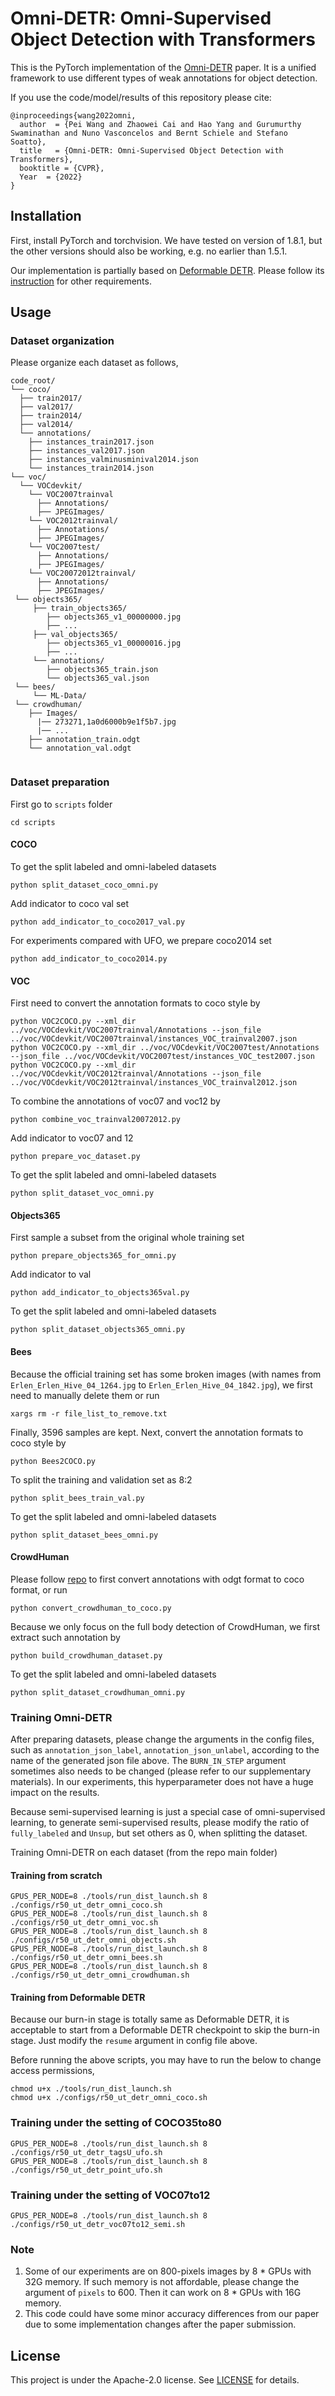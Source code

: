 # Omni-DETR: Omni-Supervised Object Detection with Transformers

This is the PyTorch implementation of the [Omni-DETR](https://assets.amazon.science/91/3c/ac87e7dd44789a62e03b2230e0ed/omni-detr-omni-supervised-object-detection-with-transformers.pdf) paper. It is a unified framework to use different types of weak annotations for object detection.

If you use the code/model/results of this repository please cite:
```
@inproceedings{wang2022omni,
  author  = {Pei Wang and Zhaowei Cai and Hao Yang and Gurumurthy Swaminathan and Nuno Vasconcelos and Bernt Schiele and Stefano Soatto},
  title   = {Omni-DETR: Omni-Supervised Object Detection with Transformers},
  booktitle = {CVPR},
  Year  = {2022}
}
```

## Installation

First, install PyTorch and torchvision. We have tested on version of 1.8.1, but the other versions should also be working, e.g. no earlier than 1.5.1.

Our implementation is partially based on [Deformable DETR](https://github.com/fundamentalvision/Deformable-DETR/). Please follow its [instruction](https://github.com/fundamentalvision/Deformable-DETR/blob/main/README.md) for other requirements.

## Usage

### Dataset organization

Please organize each dataset as follows,

```
code_root/
└── coco/
  ├── train2017/
  ├── val2017/
  ├── train2014/
  ├── val2014/
  └── annotations/
    ├── instances_train2017.json
    ├── instances_val2017.json
    ├── instances_valminusminival2014.json
    └── instances_train2014.json
└── voc/
  └── VOCdevkit/
    └── VOC2007trainval
      ├── Annotations/
      ├── JPEGImages/
    └── VOC2012trainval/
      ├── Annotations/
      ├── JPEGImages/
    └── VOC2007test/
      ├── Annotations/
      ├── JPEGImages/
    └── VOC20072012trainval/
      ├── Annotations/
      ├── JPEGImages/
 └── objects365/
     ├── train_objects365/
        ├── objects365_v1_00000000.jpg
        ├── ...
     ├── val_objects365/
        ├── objects365_v1_00000016.jpg
        ├── ...
     └── annotations/
        ├── objects365_train.json
        └── objects365_val.json
 └── bees/
     └── ML-Data/
 └── crowdhuman/
    ├── Images/
      |── 273271,1a0d6000b9e1f5b7.jpg
      |── ...
    ├── annotation_train.odgt
    └── annotation_val.odgt
      
```

### Dataset preparation
First go to ``scripts`` folder

```
cd scripts
```

#### COCO
To get the split labeled and omni-labeled datasets
```
python split_dataset_coco_omni.py
```
Add indicator to coco val set
```
python add_indicator_to_coco2017_val.py
```
For experiments compared with UFO, we prepare coco2014 set
```
python add_indicator_to_coco2014.py
```
#### VOC
First need to convert the annotation formats to coco style by
```
python VOC2COCO.py --xml_dir ../voc/VOCdevkit/VOC2007trainval/Annotations --json_file ../voc/VOCdevkit/VOC2007trainval/instances_VOC_trainval2007.json
python VOC2COCO.py --xml_dir ../voc/VOCdevkit/VOC2007test/Annotations --json_file ../voc/VOCdevkit/VOC2007test/instances_VOC_test2007.json
python VOC2COCO.py --xml_dir ../voc/VOCdevkit/VOC2012trainval/Annotations --json_file ../voc/VOCdevkit/VOC2012trainval/instances_VOC_trainval2012.json
```
To combine the annotations of voc07 and voc12 by
```
python combine_voc_trainval20072012.py
```
Add indicator to voc07 and 12
```
python prepare_voc_dataset.py
```
To get the split labeled and omni-labeled datasets
```
python split_dataset_voc_omni.py
```


#### Objects365
First sample a subset from the original whole training set
```
python prepare_objects365_for_omni.py
```
Add indicator to val
```
python add_indicator_to_objects365val.py
```
To get the split labeled and omni-labeled datasets
```
python split_dataset_objects365_omni.py
```

#### Bees
Because the official training set has some broken images (with names from ``Erlen_Erlen_Hive_04_1264.jpg`` to ``Erlen_Erlen_Hive_04_1842.jpg``), we first need to 
manually delete them or run
```
xargs rm -r file_list_to_remove.txt
```
Finally, 3596 samples are kept. Next, convert the annotation formats to coco style by
```
python Bees2COCO.py
```
To split the training and validation set as 8:2
```
python split_bees_train_val.py
```
To get the split labeled and omni-labeled datasets
```
python split_dataset_bees_omni.py
```

#### CrowdHuman
Please follow [repo](https://github.com/xingyizhou/CenterTrack/blob/master/readme/DATA.md) to first convert annotations with odgt format to coco format, or run
```
python convert_crowdhuman_to_coco.py
```
Because we only focus on the full body detection of CrowdHuman, we first extract such annotation by
```
python build_crowdhuman_dataset.py
```
To get the split labeled and omni-labeled datasets
```
python split_dataset_crowdhuman_omni.py
```

### Training Omni-DETR
After preparing datasets, please change the arguments in the config files, such as ``annotation_json_label``, ``annotation_json_unlabel``, according to the name of the generated json file above. The ``BURN_IN_STEP`` argument sometimes also needs to be changed (please refer to our supplementary materials). In our experiments, this hyperparameter does not have a huge impact on the results.

Because semi-supervised learning is just a special case of omni-supervised learning, to generate semi-supervised results, please modify the ratio of ``fully_labeled`` and ``Unsup``, but set others as 0, when splitting the dataset.

Training Omni-DETR on each dataset (from the repo main folder)

#### Training from scratch

```
GPUS_PER_NODE=8 ./tools/run_dist_launch.sh 8 ./configs/r50_ut_detr_omni_coco.sh
GPUS_PER_NODE=8 ./tools/run_dist_launch.sh 8 ./configs/r50_ut_detr_omni_voc.sh
GPUS_PER_NODE=8 ./tools/run_dist_launch.sh 8 ./configs/r50_ut_detr_omni_objects.sh
GPUS_PER_NODE=8 ./tools/run_dist_launch.sh 8 ./configs/r50_ut_detr_omni_bees.sh
GPUS_PER_NODE=8 ./tools/run_dist_launch.sh 8 ./configs/r50_ut_detr_omni_crowdhuman.sh
```

#### Training from Deformable DETR
Because our burn-in stage is totally same as Deformable DETR, it is acceptable to start from a Deformable DETR checkpoint to skip the burn-in stage. Just modify the ``resume`` argument in config file above.


Before running the above scripts, you may have to run the below to change access permissions,
```
chmod u+x ./tools/run_dist_launch.sh
chmod u+x ./configs/r50_ut_detr_omni_coco.sh
```

### Training under the setting of COCO35to80
```
GPUS_PER_NODE=8 ./tools/run_dist_launch.sh 8 ./configs/r50_ut_detr_tagsU_ufo.sh
GPUS_PER_NODE=8 ./tools/run_dist_launch.sh 8 ./configs/r50_ut_detr_point_ufo.sh
```

### Training under the setting of VOC07to12
```
GPUS_PER_NODE=8 ./tools/run_dist_launch.sh 8 ./configs/r50_ut_detr_voc07to12_semi.sh
```

### Note
1. Some of our experiments are on 800-pixels images by 8 * GPUs with 32G memory. If such memory is not affordable, please change the argument of ``pixels`` to 600. Then it can work on 8 * GPUs with 16G memory. 
2. This code could have some minor accuracy differences from our paper due to some implementation changes after the paper submission.

## License

This project is under the Apache-2.0 license. See [LICENSE](LICENSE) for details.
